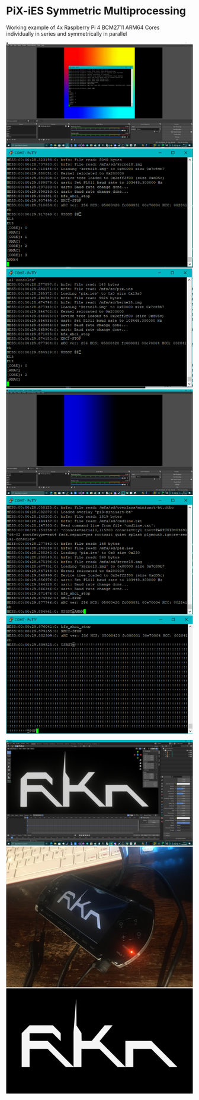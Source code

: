# PiX-iES Symmetric Multiprocessing
Working example of 4x Raspberry Pi 4 BCM2711 ARM64 Cores \
individually in series and symmetrically in parallel

![smp-dev](https://github.com/TheMindVirus/PiX-iES/blob/pi4-smp-wfe-sev/screenshots/smp-dev.png)
![symmetricmultiprocessing](https://github.com/TheMindVirus/PiX-iES/blob/pi4-smp-wfe-sev/screenshots/symmetricmultiprocessing.png)
![sev](https://github.com/TheMindVirus/PiX-iES/blob/pi4-smp-wfe-sev/screenshots/sev.png)
![bluescreen](https://github.com/TheMindVirus/PiX-iES/blob/pi4-smp-wfe-sev/screenshots/bluescreen.png)
![littlepixwantssomethingtoeat](https://github.com/TheMindVirus/PiX-iES/blob/pi4-smp-wfe-sev/screenshots/littlepixwantssomethingtoeat.png)
![littlepixwantsapsp](https://github.com/TheMindVirus/PiX-iES/blob/pi4-smp-wfe-sev/screenshots/littlepixwantsapsp.png)

![blender-rokon](https://github.com/TheMindVirus/PiX-iES/blob/pi4-smp-wfe-sev/screenshots/blender-rokon.png)
![psp-rokon](https://github.com/TheMindVirus/PiX-iES/blob/pi4-smp-wfe-sev/screenshots/IMG_5990.jpg)
![rokon](https://github.com/TheMindVirus/PiX-iES/blob/pi4-smp-wfe-sev/screenshots/rokon.png)
